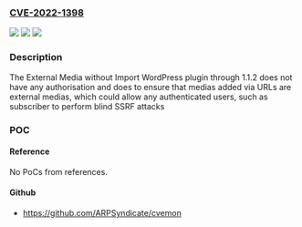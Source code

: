 ### [CVE-2022-1398](https://cve.mitre.org/cgi-bin/cvename.cgi?name=CVE-2022-1398)
![](https://img.shields.io/static/v1?label=Product&message=External%20Media%20without%20Import&color=blue)
![](https://img.shields.io/static/v1?label=Version&message=1.1.2%3C%3D%201.1.2%20&color=brighgreen)
![](https://img.shields.io/static/v1?label=Vulnerability&message=CWE-918%20Server-Side%20Request%20Forgery%20(SSRF)&color=brighgreen)

### Description

The External Media without Import WordPress plugin through 1.1.2 does not have any authorisation and does to ensure that medias added via URLs are external medias, which could allow any authenticated users, such as subscriber to perform blind SSRF attacks

### POC

#### Reference
No PoCs from references.

#### Github
- https://github.com/ARPSyndicate/cvemon

